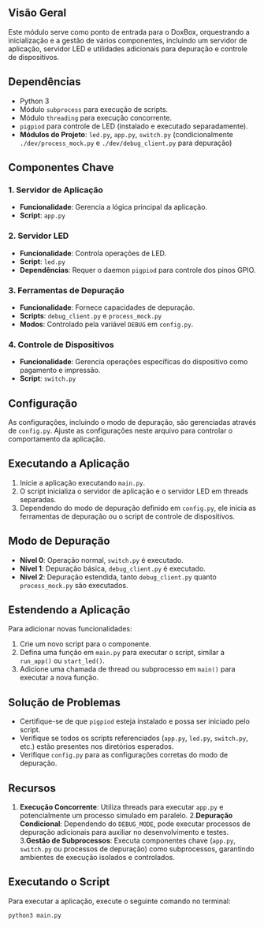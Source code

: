 
## Visão Geral
Este módulo serve como ponto de entrada para o DoxBox, orquestrando a inicialização e a gestão de vários componentes, incluindo um servidor de aplicação, servidor LED e utilidades adicionais para depuração e controle de dispositivos.

## Dependências
- Python 3
- Módulo `subprocess` para execução de scripts.
- Módulo `threading` para execução concorrente.
- `pigpiod` para controle de LED (instalado e executado separadamente).
- **Módulos do Projeto**: `led.py`, `app.py`, `switch.py` (condicionalmente `./dev/process_mock.py` e `./dev/debug_client.py` para depuração)

## Componentes Chave

### 1. Servidor de Aplicação
- **Funcionalidade**: Gerencia a lógica principal da aplicação.
- **Script**: `app.py`

### 2. Servidor LED
- **Funcionalidade**: Controla operações de LED.
- **Script**: `led.py`
- **Dependências**: Requer o daemon `pigpiod` para controle dos pinos GPIO.

### 3. Ferramentas de Depuração
- **Funcionalidade**: Fornece capacidades de depuração.
- **Scripts**: `debug_client.py` e `process_mock.py`
- **Modos**: Controlado pela variável `DEBUG` em `config.py`.

### 4. Controle de Dispositivos
- **Funcionalidade**: Gerencia operações específicas do dispositivo como pagamento e impressão.
- **Script**: `switch.py`

## Configuração
As configurações, incluindo o modo de depuração, são gerenciadas através de `config.py`. Ajuste as configurações neste arquivo para controlar o comportamento da aplicação.

## Executando a Aplicação
1. Inicie a aplicação executando `main.py`.
2. O script inicializa o servidor de aplicação e o servidor LED em threads separadas.
3. Dependendo do modo de depuração definido em `config.py`, ele inicia as ferramentas de depuração ou o script de controle de dispositivos.

## Modo de Depuração
- **Nível 0**: Operação normal, `switch.py` é executado.
- **Nível 1**: Depuração básica, `debug_client.py` é executado.
- **Nível 2**: Depuração estendida, tanto `debug_client.py` quanto `process_mock.py` são executados.

## Estendendo a Aplicação
Para adicionar novas funcionalidades:
1. Crie um novo script para o componente.
2. Defina uma função em `main.py` para executar o script, similar a `run_app()` ou `start_led()`.
3. Adicione uma chamada de thread ou subprocesso em `main()` para executar a nova função.

## Solução de Problemas
- Certifique-se de que `pigpiod` esteja instalado e possa ser iniciado pelo script.
- Verifique se todos os scripts referenciados (`app.py`, `led.py`, `switch.py`, etc.) estão presentes nos diretórios esperados.
- Verifique `config.py` para as configurações corretas do modo de depuração.

## Recursos

1. **Execução Concorrente**: Utiliza threads para executar `app.py` e potencialmente um processo simulado em paralelo.
2.**Depuração Condicional**: Dependendo do `DEBUG_MODE`, pode executar processos de depuração adicionais para auxiliar no desenvolvimento e testes.
3.**Gestão de Subprocessos**: Executa componentes chave (`app.py`, `switch.py` ou processos de depuração) como subprocessos, garantindo ambientes de execução isolados e controlados.

## Executando o Script

Para executar a aplicação, execute o seguinte comando no terminal:

```bash
python3 main.py
```
